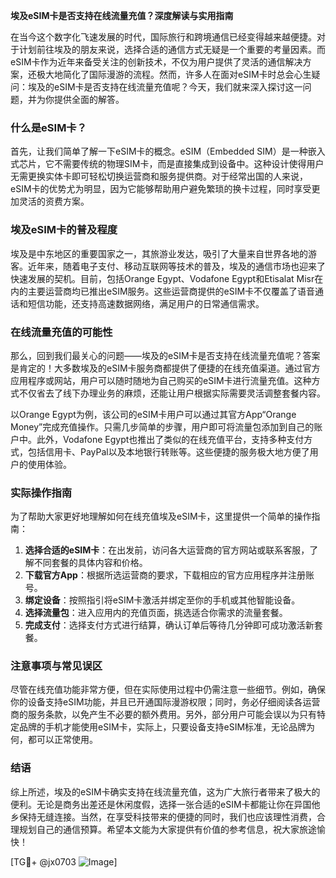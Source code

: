 **埃及eSIM卡是否支持在线流量充值？深度解读与实用指南**

在当今这个数字化飞速发展的时代，国际旅行和跨境通信已经变得越来越便捷。对于计划前往埃及的朋友来说，选择合适的通信方式无疑是一个重要的考量因素。而eSIM卡作为近年来备受关注的创新技术，不仅为用户提供了灵活的通信解决方案，还极大地简化了国际漫游的流程。然而，许多人在面对eSIM卡时总会心生疑问：埃及的eSIM卡是否支持在线流量充值呢？今天，我们就来深入探讨这一问题，并为你提供全面的解答。

### 什么是eSIM卡？

首先，让我们简单了解一下eSIM卡的概念。eSIM（Embedded SIM）是一种嵌入式芯片，它不需要传统的物理SIM卡，而是直接集成到设备中。这种设计使得用户无需更换实体卡即可轻松切换运营商和服务提供商。对于经常出国的人来说，eSIM卡的优势尤为明显，因为它能够帮助用户避免繁琐的换卡过程，同时享受更加灵活的资费方案。

### 埃及eSIM卡的普及程度

埃及是中东地区的重要国家之一，其旅游业发达，吸引了大量来自世界各地的游客。近年来，随着电子支付、移动互联网等技术的普及，埃及的通信市场也迎来了快速发展的契机。目前，包括Orange Egypt、Vodafone Egypt和Etisalat Misr在内的主要运营商均已推出eSIM服务。这些运营商提供的eSIM卡不仅覆盖了语音通话和短信功能，还支持高速数据网络，满足用户的日常通信需求。

### 在线流量充值的可能性

那么，回到我们最关心的问题——埃及的eSIM卡是否支持在线流量充值呢？答案是肯定的！大多数埃及的eSIM卡服务商都提供了便捷的在线充值渠道。通过官方应用程序或网站，用户可以随时随地为自己购买的eSIM卡进行流量充值。这种方式不仅省去了线下办理业务的麻烦，还能让用户根据实际需要灵活调整套餐内容。

以Orange Egypt为例，该公司的eSIM卡用户可以通过其官方App“Orange Money”完成充值操作。只需几步简单的步骤，用户即可将流量包添加到自己的账户中。此外，Vodafone Egypt也推出了类似的在线充值平台，支持多种支付方式，包括信用卡、PayPal以及本地银行转账等。这些便捷的服务极大地方便了用户的使用体验。

### 实际操作指南

为了帮助大家更好地理解如何在线充值埃及eSIM卡，这里提供一个简单的操作指南：

1. **选择合适的eSIM卡**：在出发前，访问各大运营商的官方网站或联系客服，了解不同套餐的具体内容和价格。
2. **下载官方App**：根据所选运营商的要求，下载相应的官方应用程序并注册账号。
3. **绑定设备**：按照指引将eSIM卡激活并绑定至你的手机或其他智能设备。
4. **选择流量包**：进入应用内的充值页面，挑选适合你需求的流量套餐。
5. **完成支付**：选择支付方式进行结算，确认订单后等待几分钟即可成功激活新套餐。

### 注意事项与常见误区

尽管在线充值功能非常方便，但在实际使用过程中仍需注意一些细节。例如，确保你的设备支持eSIM功能，并且已开通国际漫游权限；同时，务必仔细阅读各运营商的服务条款，以免产生不必要的额外费用。另外，部分用户可能会误以为只有特定品牌的手机才能使用eSIM卡，实际上，只要设备支持eSIM标准，无论品牌为何，都可以正常使用。

### 结语

综上所述，埃及的eSIM卡确实支持在线流量充值，这为广大旅行者带来了极大的便利。无论是商务出差还是休闲度假，选择一张合适的eSIM卡都能让你在异国他乡保持无缝连接。当然，在享受科技带来的便捷的同时，我们也应该理性消费，合理规划自己的通信预算。希望本文能为大家提供有价值的参考信息，祝大家旅途愉快！

[TG💪+ @jx0703 ![Image](https://github.com/user-attachments/assets/dbca1d08-cadb-493c-b0ec-ad6f7a83f270)]
